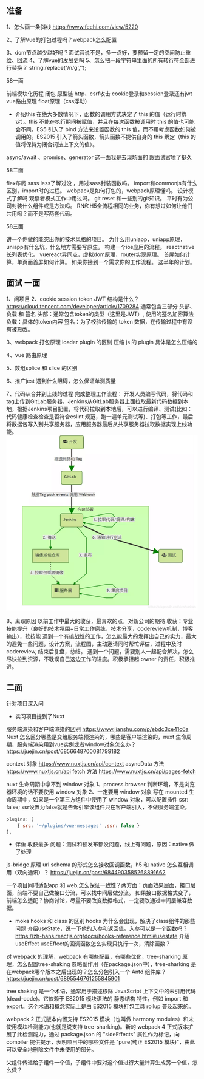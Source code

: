 ## 准备
1、怎么画一条斜线
https://www.feehi.com/view/5220

2、了解Vue的打包过程吗？webpack怎么配置

3、dom节点越少越好吗？面试官说不是，多一点好，要预留一定的空间防止重绘、回流
4、了解vue的发展史吗
5、怎么把一段字符串里面的所有转行符全部进行替换？
string.replace('/n/g','');



58一面

前端模块化历程
闭包
原型链
http、csrf攻击
cookie登录和session登录还有jwt
vue路由原理
float原理（css浮动）
- 介绍this
在绝大多数情况下，函数的调用方式决定了 this 的值（运行时绑定）。this 不能在执行期间被赋值，并且在每次函数被调用时 this 的值也可能会不同。ES5 引入了 bind 方法来设置函数的 this 值，而不用考虑函数如何被调用的。ES2015 引入了箭头函数，箭头函数不提供自身的 this 绑定（this 的值将保持为闭合词法上下文的值）。

async/await 、promise、generator
这一面我是去现场面的 跟面试官喷了挺久

58二面

flex布局
sass less了解过没 ，用过sass封装函数吗。
import和commonjs有什么区别，import时的过程。
webpack是如何打包的，webpack原理懂吗。
设计模式了解吗 观察者模式工作中用过吗。
git reset 和一些别的git知识。
平时有为公司封装什么组件或是方法吗。
RN和H5全流程相同的业务，你有想过如何让他们共用吗？而不是写两套代码。

58三面

讲一个你做的能突出你的技术风格的项目。
为什么用uniapp，uniapp原理，uniapp有什么坑，什么地方需要写原生。
构建一个ios应用的流程。
reactnative长列表优化。
vuereact异同点，虚拟dom原理，router实现原理。
首屏如何计算，单页面首屏如何计算。
如果你接到一个需求你的工作流程。
这半年的计划。

## 面试 一面
1、问项目
2、cookie session token 
JWT 结构是什么？
https://cloud.tencent.com/developer/article/1709284
通常包含三部分 头部、负载 和 签名
头部：通常包含token的类型（这里是JWT）, 使用的签名加密算法
负载：具体的token内容
签名：为了校验传输的 token 数据，在传输过程中有没有被篡改。

3、webpack 打包原理
loader plugin 的区别
压缩 js 的 plugin 具体是怎么压缩的

4、vue 路由原理

5、数组splice 和 slice 的区别

6、推广jest 遇到什么阻碍，怎么保证单测质量

7、代码从合并到上线的过程
完成整理工作流程： 开发人员编写代码，将代码和tag上传到GitLab服务器，Jenkins从GitLab服务器上面拉取最新代码数据到本地，根据Jenkins项目配置，将代码拉取到本地后，可以进行编译、测试(比如：代码健康检查检查是否符合eslint 规范，跑一遍单元测试等)、打包等工作，最后将数据包写入到共享服务器，应用服务器最后从共享服务器拉取数据实现上线功能。
![](./img/%E4%B8%8A%E7%BA%BF.png)


8、离职原因 以前工作中最大的收获，最喜欢的点，对新公司的期待
收获：专业技能提升（良好的技术氛围+日常工作磨练，技术分享，codereview机制，博客输出），软技能
遇到一个有挑战性的工作，怎么能最大的发挥出自己的实力，最大的避免一些问题，设计方案，流程图，主动邀请同时帮忙评估，过程中及时codereview, 结束后复盘，总结。
遇到一个问题，需要别人一起配合解决，怎么尽快拉到资源，不耽误自己这边工作的进度。积极承担起 owner 的责任，积极推进。

## 二面
针对项目深入问
- 实习项目提到了Nuxt

服务端渲染和客户端渲染的区别 https://www.jianshu.com/p/ebdc3ce41c6a
Nuxt 怎么区分哪些是交给服务端预渲染的，哪些是客户端渲染的，nuxt 生命周期，服务端渲染用到vue实例或者window对象怎么办？ 
https://juejin.cn/post/6856648700081799182

context 对象 https://www.nuxtjs.cn/api/context
asyncData 方法  https://www.nuxtjs.cn/api
fetch 方法  https://www.nuxtjs.cn/api/pages-fetch

nuxt 生命周期中拿不到 window 对象
1、process.browser 判断环境，不是浏览器环境的话不要使用 window 对象
2、一定要用 window 对象 写在 mounted 生命周期中，如果是一个第三方组件中使用了 window 对象，可以配置插件 ssr: false; ssr设置为false就是告诉引擎该组件只在客户端引入，不做服务端渲染。
```js
plugins: [
    { src: '~/plugins/vue-messages' ,ssr: false }
],
```

- 伴鱼
收获最多
问题：测试和预发布都没问题，线上有问题，原因：native 做了处理

js-bridge 原理
url schema 的形式怎么接收回调函数，h5 和 native 怎么互相调用（双向通讯）？
https://juejin.cn/post/6844903585268891662


一个项目同时适配app 和 web,怎么保证一致性？两方面：页面效果层面，接口层面，前端不要自己做接口分流，可以找中间层做分流。
如果接口数据格式变了，前端怎么适配？协商讨论，尽量不要改变数据格式，一定要改通过中间层兼容数据。

- moka
hooks 和 class 的区别
hooks 为什么会出现，解决了class组件的那些问题
介绍useState，说一下他的入参和返回值。入参可以是一个函数吗？ https://zh-hans.reactjs.org/docs/hooks-reference.html#usestate
介绍useEffect  useEffect的回调函数怎么实现只执行一次，清除函数？

对 webpack 的理解，webpack 有哪些配置，有哪些优化，tree-sharking 原理，怎么配置tree-shaking 忽略副作用（在package.json中），tree-sharking 是在webpack哪个版本之后出现的？怎么分包引入一个 Antd 组件库？
https://juejin.cn/post/6895546761255845901

tree shaking 是一个术语，通常用于描述移除 JavaScript 上下文中的未引用代码(dead-code)。它依赖于 ES2015 模块语法的 静态结构 特性，例如 import 和 export。这个术语和概念实际上是由 ES2015 模块打包工具 rollup 普及起来的。

webpack 2 正式版本内置支持 ES2015 模块（也叫做 harmony modules）和未使用模块检测能力(也就是说支持 tree-sharking)。新的 webpack 4 正式版本扩展了此检测能力，通过 package.json 的 "sideEffects" 属性作为标记，向 compiler 提供提示，表明项目中的哪些文件是 "pure(纯正 ES2015 模块)"，由此可以安全地删除文件中未使用的部分。



父组件传递给子组件一个值，子组件中要对这个值进行大量计算生成另一个值，怎么做？
